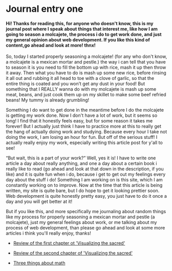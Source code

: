 # Journal entry one

#### Hi! Thanks for reading this, for anyone who doesn't know, this is my journal post where I speak about things that interest me, like how I am going to season a molcajete, the process i do to get work done, and just my general opinion about web development. If you like this kind of content,go ahead and look at more! thnx!

So, today I started properly seasoning a molcajete! (for any who don't know, a molcajete is a mexican mortar and pestle.) the way i can tell that you have to season it is you need to fill the bottom up with rice, mash it up then throw it away. Then what you have to do is mash up some new rice, before rinsing it all out and rubbing it all head to toe with a clove of garlic, so that the entire thing is coated and you won’t get any dust in your food! But something that I REALLY wanna do with my molcajete is mash up some meat, beans, and just cook them up on my skillet to make some beef refried beans! My tummy is already grumbling!

Something I do want to get done in the meantime before I do the molcajete is getting my work done. Now I don't have a lot of work, but it seems so long! I find that it honestly feels easy, but for some reason it takes me forever! But I actually just think I have to practice more at this to really get the hang of actually doing work and studying. Because every hour I take not doing the work, I am losing an hour for fun. But off of the serious stuff! I actually really enjoy my work, especially writing this article post for y'all to see!

“But wait, this is a part of your work?” Well, yes it is! I have to write one article a day about really anything, and one a day about a certain book i really like to read (go ahead and look at that down in the description, if you like) and it is quite fun when i do, because i get to get out my feelings every day about the stuff i do! Something I am working on is this site, which  I am constantly working on to improve. Now at the time that this article is being written, my site is quite bare, but I do hope to get it looking prettier soon. Web development is quite honestly pretty easy, you just have to do it once a day and you will get better at it!

But if you like this, and more specifically me journaling about random things like my process for properly seasoning a mexican mortar and pestle (a molcajete), just my general feelings about work, or me talking about my process of web development, than please go ahead and look at some more articles i think you'll really enjoy, thanks!

- [Review of the first chapter ot 'Visualizing the sacred'](https://lecartertimes.github.io/postone.html)

- [Review of the second chapter of 'Visualizing the sacred'](https://lecartertimes.github.io/posttwo.html)

- [Three things about math](https://lecartertimes.github.io/articleone.html)
